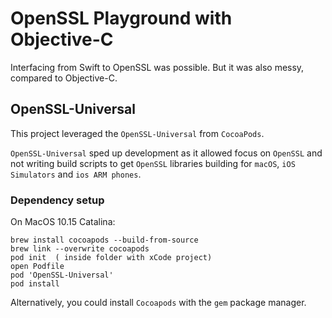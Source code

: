 # OpenSSL Playground with Objective-C
Interfacing from Swift to OpenSSL was possible.  But it was also messy, compared to Objective-C.

## OpenSSL-Universal
This project leveraged the `OpenSSL-Universal` from `CocoaPods`.

`OpenSSL-Universal` sped up development as it allowed focus on `OpenSSL` and not writing build scripts to get   `OpenSSL` libraries building for `macOS`, `iOS Simulators` and `ios ARM phones`.

### Dependency setup
On MacOS 10.15 Catalina:
```
brew install cocoapods --build-from-source
brew link --overwrite cocoapods
pod init  ( inside folder with xCode project)
open Podfile
pod 'OpenSSL-Universal'
pod install
```
Alternatively, you could install `Cocoapods` with the `gem` package manager.
